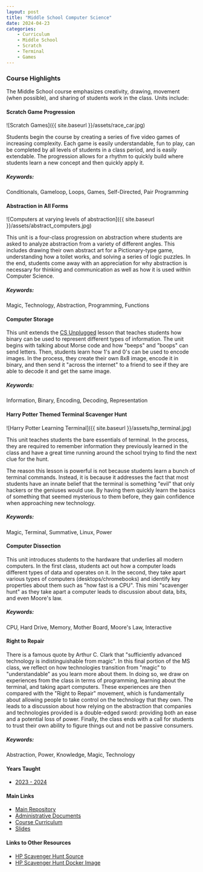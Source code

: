 ```yaml
---
layout: post
title: "Middle School Computer Science"
date: 2024-04-23
categories:
    - Curriculum
    - Middle School
    - Scratch
    - Terminal
    - Games
---
```


### Course Highlights

The Middle School course emphasizes creativity, drawing, movement (when
possible), and sharing of students work in the class. Units include:

#### Scratch Game Progression

![Scratch Games]({{ site.baseurl }}/assets/race_car.jpg)

Students begin the course by creating a series of five video games of increasing
complexity. Each game is easily understandable, fun to play, can be completed
by all levels of students in a class period, and is easily extendable. The
progression allows for a rhythm to quickly build where students learn a
new concept and then quickly apply it.

##### Keywords:

Conditionals, Gameloop, Loops, Games, Self-Directed, Pair Programming

#### Abstraction in All Forms

![Computers at varying levels of abstraction]({{ site.baseurl }}/assets/abstract_computers.jpg)

This unit is a four-class progression on abstraction where students are asked to
analyze abstraction from a variety of different angles. This includes drawing
their own abstract art for a Pictionary-type game, understanding how a toilet
works, and solving a series of logic puzzles. In the end, students come away
with an appreciation for why abstraction is necessary for thinking and
communication as well as how it is used within Computer Science.

##### Keywords:

Magic, Technology, Abstraction, Programming, Functions

#### Computer Storage

This unit extends the [CS Unplugged](https://youtu.be/VpDDPWVn5-Q?si=l9Kg5dQSOvpgjQUm&t=1708)
lesson that teaches students how binary can be used to represent different
types of information. The unit begins with talking about Morse code and how
"beeps" and "boops" can send letters. Then, students learn how 1's and 0's
can be used to encode images. In the process, they create their own 8x8 image,
encode it in binary, and then send it "across the internet" to a friend to see
if they are able to decode it and get the same image.

##### Keywords:

Information, Binary, Encoding, Decoding, Representation

#### Harry Potter Themed Terminal Scavenger Hunt

![Harry Potter Learning Terminal]({{ site.baseurl }}/assets/hp_terminal.jpg)

This unit teaches students the bare essentials of terminal. In the process, they
are required to remember information they previously learned in the class and
have a great time running around the school trying to find the next clue for
the hunt.

The reason this lesson is powerful is not because students learn a bunch of
terminal commands. Instead, it is because it addresses the fact that most
students have an innate belief that the terminal is something "evil" that only
hackers or the geniuses would use. By having them quickly learn the basics of
something that seemed mysterious to them before, they gain confidence when
approaching new technology.

##### Keywords:

Magic, Terminal, Summative, Linux, Power

#### Computer Dissection

This unit introduces students to the hardware that underlies all modern
computers. In the first class, students act out how a computer loads different
types of data and operates on it. In the second, they take apart various types
of computers (desktops/chromebooks) and identify key properties about them
such as "how fast is a CPU". This mini "scavenger hunt" as they take apart a
computer leads to discussion about data, bits, and even Moore's law.

##### Keywords:

CPU, Hard Drive, Memory, Mother Board, Moore's Law, Interactive

#### Right to Repair

There is a famous quote by Arthur C. Clark that "sufficiently advanced technology
is indistinguishable from magic". In this final portion of the MS class, we
reflect on how technologies transition from "magic" to "understandable" as
you learn more about them. In doing so, we draw on experiences from the class in
terms of programming, learning about the terminal, and taking apart computers.
These experiences are then compared with the "Right to Repair" movement, which
is fundamentally about allowing people to take control on the technology that
they own. The leads to a discussion about how relying on the abstraction that
companies and technologies provided is a double-edged sword: providing both an
ease and a potential loss of power. Finally, the class ends with a call for
students to trust their own ability to figure things out and not be passive
consumers.

##### Keywords:

Abstraction, Power, Knowledge, Magic, Technology

#### Years Taught

- [2023 - 2024](https://github.com/holycrap872/ucls-ms-intro-to-cs/tree/2023-2024)

#### Main Links

- [Main Repository](https://github.com/holycrap872/ucls-ms-intro-to-cs)
- [Administrative Documents](https://github.com/holycrap872/ucls-ms-intro-to-cs/tree/mainline/Administration)
- [Course Curriculum](https://github.com/holycrap872/ucls-ms-intro-to-cs/tree/mainline/CourseMaterials)
- [Slides](https://docs.google.com/presentation/d/1_haSfJvCY0OA6x6Ym1PqG1iJuH38eZB0TawBFXFAJXg)

#### Links to Other Resources

- [HP Scavenger Hunt Source](https://github.com/holycrap872/ucls-hp-learn-shell)
- [HP Scavenger Hunt Docker Image](https://hub.docker.com/repository/docker/erizzi/hp_terminal_tutorial/general)
